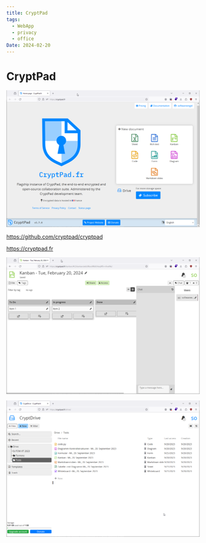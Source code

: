 ```yaml
---
title: CryptPad
tags:
  - WebApp
  - privacy
  - office
Date: 2024-02-20
---
```


#  CryptPad

![](_asset/2024-02-20_CryptPad_image_1.png)

<https://github.com/cryptpad/cryptpad>

<https://cryptpad.fr>

![](_asset/2024-02-20_CryptPad_image_2.png)


![](_asset/2024-02-20_CryptPad_image_3.png)